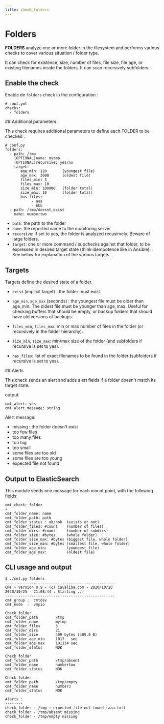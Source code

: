 ```yaml
---
title: check_folders
---
```


# Folders

**FOLDERS** analyze one or more folder in the filesystem and performs various checks to cover various situation / folder type.

It can check for existence, size, number of files, file size, file age, or existing filenames inside the folders. It can scan recursively subfolders.


## Enable the check

Enable de `folders` check in the configuration :

    # conf.yml
	checks:
  	  - folders

## Additional parameters

This check requires additional parameters to define each FOLDER to be checked :

	# conf.py
	folders:
	  - path: /tmp
	    (OPTIONAL)name: mytmp
	    (OPTIONAL)recursive: yes/no
	    target:
	       age_min: 120       (youngest file)
	       age_max: 3600      (oldest file)
	       files_min: 3    
	       files_max: 10
	       size_min: 100000   (folder total)
	       size_max: 10       (folder total)
	       has_files:
	            - aaa
	            - bbb
	  - path: /tmp/doesnt_exist
	    name: numbertwo



- `path`: the path to the folder
- `name`: the reported name to the monitoring server
- `recursive`: if set to yes, the folder is analyzed recusirvely. Beware of large folders.
- `target`: one or more command / subchecks against that folder, to be expressed in desired target state (think idempotence like in Ansible). See below for explanation of the various targets.


## Targets

Targets define the desired state of a folder.

- `exist` (implicit target) : the folder must exist.

- `age_min`, `age_max` (seconds) : the youngest file must be older than age_min. The oldest file must be younger than age_max. Useful for checking buffers that should be empty, or backup folders that should have old versions of backups.

- `files_min`, `files_max`: min or max number of files in the folder (or recursively in the folder hierarchy).


- `size_min`, `size_max`: min/max size of the folder (and subfolders if recursive is set to yes).

- `has_files`: list of exact filenames to be found in the folder (subfolders if recursive is set to yes).


## Alerts

This check sends an alert and adds alert fields if a folder doesn't match its target state.

output:

	cmt_alert: yes
	cmt_alert_message: string

Alert message:

- missing : the folder doesn't exist
- too few files
- too many files
- too big
- too small
- some files are too old 
- some files are too young
- expected file not found

## Output to ElasticSearch

This module sends one message for each mount point, with the following fields:

	cmt_check: folder
	+
	cmt_folder_name: name
	cmt_folder_path: path
	cmt_folder_status : ok/nok  (exists or not)
	cmt_folder_files: #count    (number of files)
	cmt_folder_dirs: #count     (number of subdirs)
	cmt_folder_size: #bytes     (whole folder)
	cmt_folder_size_max: #bytes (biggest file, whole folder)
	cmt_folder_size_min: #bytes (smallest file, whole folder)
	cmt_folder_age_min:         (youngest file)
	cmt_folder_age_max:         (oldest file)

## CLI usage and output

	$ ./cmt.py folders
	--------------------------------------------------
	CMT - Version 0.9 - (c) Cavaliba.com - 2020/10/20
	2020/10/25 - 21:08:44 : Starting ...
	--------------------------------------------------
	cmt_group :  cmtdev
	cmt_node  :  vmpio

	Check folder 
	cmt_folder_path        /tmp                          
	cmt_folder_name        mytmp                         
	cmt_folder_files       3                             
	cmt_folder_dirs        21                            
	cmt_folder_size        409 bytes (409.0 B)           
	cmt_folder_age_min     1017   sec                    
	cmt_folder_age_max     101134 sec                    
	cmt_folder_status      NOK                  

	Check folder 
	cmt_folder_path        /tmp/absent                   
	cmt_folder_name        numbertwo                     
	cmt_folder_status      NOK                  

	Check folder 
	cmt_folder_path        /tmp/empty                    
	cmt_folder_name        number3                       
	cmt_folder_status      NOK                  

	Alerts : 
	--------
	check_folder - /tmp : expected file not found (aaa.txt)
	check_folder - /tmp/absent missing
	check_folder - /tmp/empty missing







